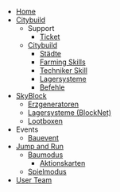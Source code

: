 * [Home](index.md)
* [Citybuild](server/citybuild.md)
    * Support
        * [Ticket](team/ticket.md)
    * [Citybuild](server/citybuild.md)
        * [Städte](towns/towns.md)
        * [Farming Skills](server/citybuild_skills.md)
        * [Techniker Skill](server/citybuild_techniker.md)
        * [Lagersysteme](funktionen/storage_unit.md)
        * [Befehle](befehle/citybuild_befehle.md)
* [SkyBlock](server/skyblock.md)
    * [Erzgeneratoren](funktionen/cobblestone_generator.md)
    * [Lagersysteme (BlockNet)](funktionen/lagersystem.md)
    * [Lootboxen](server/Lootboxen.md)
* Events
    * [Bauevent](events/bauevent.md)
* [Jump and Run](parkour/parkour.md)
    * [Baumodus](parkour/baumodus.md)
		* [Aktionskarten](parkour/aktionskarten.md)
    * [Spielmodus](parkour/spielmodus.md)
* [User Team](team/mitglieder.md)
